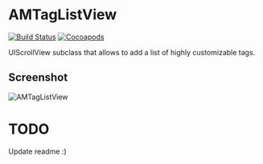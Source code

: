 AMTagListView
=============

[![Build Status](https://travis-ci.org/andreamazz/AMTagListView.png)](https://travis-ci.org/andreamazz/AMTagListView)
[![Cocoapods](https://cocoapod-badges.herokuapp.com/v/AMTagListView/badge.png)](http://beta.cocoapods.org/?q=amtaglistview)

UIScrollView subclass that allows to add a list of highly customizable tags.

Screenshot
--------------------
![AMTagListView](http://www.eflatgames.com/github/AMTagListView.png)

TODO
=============
Update readme :)